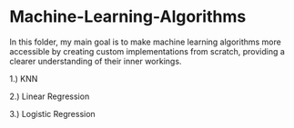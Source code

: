 # Machine-Learning-Algorithms
In this folder, my main goal is to make machine learning algorithms more accessible by creating custom implementations from scratch, providing a clearer understanding of their inner workings.

1.) KNN

2.) Linear Regression

3.) Logistic Regression
